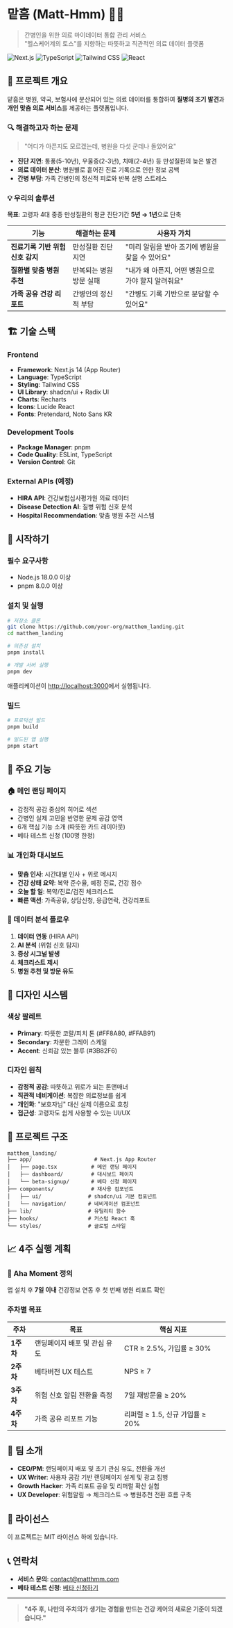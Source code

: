 # 맡흠 (Matt-Hmm) 🏥💙
> 간병인을 위한 의료 마이데이터 통합 관리 서비스  
> "헬스케어계의 토스"를 지향하는 따뜻하고 직관적인 의료 데이터 플랫폼

![Next.js](https://img.shields.io/badge/Next.js-14-black?logo=next.js)
![TypeScript](https://img.shields.io/badge/TypeScript-5-blue?logo=typescript)
![Tailwind CSS](https://img.shields.io/badge/Tailwind-3-06B6D4?logo=tailwindcss)
![React](https://img.shields.io/badge/React-18-61DAFB?logo=react)

## 🎯 프로젝트 개요

맡흠은 병원, 약국, 보험사에 분산되어 있는 의료 데이터를 통합하여 **질병의 조기 발견**과 **개인 맞춤 의료 서비스**를 제공하는 플랫폼입니다.

### 🔍 해결하고자 하는 문제

> "어디가 아픈지도 모르겠는데, 병원을 다섯 군데나 돌았어요"

- **진단 지연**: 통풍(5-10년), 우울증(2-3년), 치매(2-4년) 등 만성질환의 늦은 발견
- **의료 데이터 분산**: 병원별로 흩어진 진료 기록으로 인한 정보 공백
- **간병 부담**: 가족 간병인의 정신적 피로와 반복 설명 스트레스

### 💡 우리의 솔루션

**목표**: 고령자 4대 중증 만성질환의 평균 진단기간 **5년 → 1년**으로 단축

| 기능 | 해결하는 문제 | 사용자 가치 |
|------|---------------|-------------|
| **진료기록 기반 위험 신호 감지** | 만성질환 진단 지연 | "미리 알림을 받아 조기에 병원을 찾을 수 있어요" |
| **질환별 맞춤 병원 추천** | 반복되는 병원 방문 실패 | "내가 왜 아픈지, 어떤 병원으로 가야 할지 알려줘요" |
| **가족 공유 건강 리포트** | 간병인의 정신적 부담 | "간병도 기록 기반으로 분담할 수 있어요" |

## 🏗️ 기술 스택

### Frontend
- **Framework**: Next.js 14 (App Router)
- **Language**: TypeScript
- **Styling**: Tailwind CSS
- **UI Library**: shadcn/ui + Radix UI
- **Charts**: Recharts
- **Icons**: Lucide React
- **Fonts**: Pretendard, Noto Sans KR

### Development Tools
- **Package Manager**: pnpm
- **Code Quality**: ESLint, TypeScript
- **Version Control**: Git

### External APIs (예정)
- **HIRA API**: 건강보험심사평가원 의료 데이터
- **Disease Detection AI**: 질병 위험 신호 분석
- **Hospital Recommendation**: 맞춤 병원 추천 시스템

## 🚀 시작하기

### 필수 요구사항
- Node.js 18.0.0 이상
- pnpm 8.0.0 이상

### 설치 및 실행

```bash
# 저장소 클론
git clone https://github.com/your-org/matthem_landing.git
cd matthem_landing

# 의존성 설치
pnpm install

# 개발 서버 실행
pnpm dev
```

애플리케이션이 [http://localhost:3000](http://localhost:3000)에서 실행됩니다.

### 빌드

```bash
# 프로덕션 빌드
pnpm build

# 빌드된 앱 실행
pnpm start
```

## 📱 주요 기능

### 🏠 메인 랜딩 페이지
- 감정적 공감 중심의 히어로 섹션
- 간병인 실제 고민을 반영한 문제 공감 영역
- 6개 핵심 기능 소개 (따뜻한 카드 레이아웃)
- 베타 테스트 신청 (100명 한정)

### 📊 개인화 대시보드
- **맞춤 인사**: 시간대별 인사 + 위로 메시지
- **건강 상태 요약**: 복약 준수율, 예정 진료, 건강 점수
- **오늘 할 일**: 복약/진료/검진 체크리스트
- **빠른 액션**: 가족공유, 상담신청, 응급연락, 건강리포트

### 🔄 데이터 분석 플로우
1. **데이터 연동** (HIRA API)
2. **AI 분석** (위험 신호 탐지)
3. **증상 시그널 발생**
4. **체크리스트 제시**
5. **병원 추천 및 방문 유도**

## 🎨 디자인 시스템

### 색상 팔레트
- **Primary**: 따뜻한 코랄/피치 톤 (#FF8A80, #FFAB91)
- **Secondary**: 차분한 그레이 스케일
- **Accent**: 신뢰감 있는 블루 (#3B82F6)

### 디자인 원칙
- **감정적 공감**: 따뜻하고 위로가 되는 톤앤매너
- **직관적 네비게이션**: 복잡한 의료정보를 쉽게
- **개인화**: "보호자님" 대신 실제 이름으로 호칭
- **접근성**: 고령자도 쉽게 사용할 수 있는 UI/UX

## 📂 프로젝트 구조

```
matthem_landing/
├── app/                    # Next.js App Router
│   ├── page.tsx           # 메인 랜딩 페이지
│   ├── dashboard/         # 대시보드 페이지
│   └── beta-signup/       # 베타 신청 페이지
├── components/            # 재사용 컴포넌트
│   ├── ui/               # shadcn/ui 기본 컴포넌트
│   └── navigation/       # 네비게이션 컴포넌트
├── lib/                  # 유틸리티 함수
├── hooks/                # 커스텀 React 훅
└── styles/               # 글로벌 스타일
```

## 📈 4주 실행 계획

### 🎯 Aha Moment 정의
앱 설치 후 **7일 이내** 건강정보 연동 후 첫 번째 병원 리포트 확인

### 주차별 목표

| 주차 | 목표 | 핵심 지표 |
|------|------|-----------|
| **1주차** | 랜딩페이지 배포 및 관심 유도 | CTR ≥ 2.5%, 가입률 ≥ 30% |
| **2주차** | 베타버전 UX 테스트 | NPS ≥ 7 |
| **3주차** | 위험 신호 알림 전환율 측정 | 7일 재방문율 ≥ 20% |
| **4주차** | 가족 공유 리포트 기능 | 리퍼럴 ≥ 1.5, 신규 가입률 ≥ 20% |

## 🤝 팀 소개

- **CEO/PM**: 랜딩페이지 배포 및 초기 관심 유도, 전환율 개선
- **UX Writer**: 사용자 공감 기반 랜딩페이지 설계 및 광고 집행
- **Growth Hacker**: 가족 리포트 공유 및 리퍼럴 확산 실험
- **UX Developer**: 위험알림 → 체크리스트 → 병원추천 전환 흐름 구축

## 📜 라이선스

이 프로젝트는 MIT 라이선스 하에 있습니다.

## 📞 연락처

- **서비스 문의**: contact@matthmm.com
- **베타 테스트 신청**: [베타 신청하기](http://localhost:3000/beta-signup)

---

> **"4주 후, 나만의 주치의가 생기는 경험을 만드는 건강 케어의 새로운 기준이 되겠습니다."**